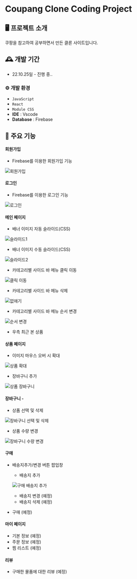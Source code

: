 # Coupang Clone Coding Project

## 🖥️ 프로젝트 소개
쿠팡을 참고하여 공부하면서 만든 클론 사이트입니다.
<br>

## 🕰️ 개발 기간
* 22.10.25일 - 진행 중..

### ⚙️ 개발 환경
- `JavaScript`
- `React`
- `Module CSS`
- **IDE** : Vscode
- **Database** : Firebase

## 📌 주요 기능
#### 회원가입 
- Firebase를 이용한 회원가입 기능

![회원가입](https://user-images.githubusercontent.com/50831567/233810758-6fc74848-159b-404b-a604-1d067867e9fd.gif)


#### 로그인
- Firebase를 이용한 로그인 기능

![로그인](https://user-images.githubusercontent.com/50831567/233810787-fa72da36-6030-47dc-a2fe-beb8e7624fea.gif)


#### 메인 페이지 
- 배너 이미지 자동 슬라이드(CSS)

![슬라이드1](https://user-images.githubusercontent.com/50831567/233810792-f2baf7a6-8e05-490c-ae24-a801e2717e07.gif)

- 배너 이미지 수동 슬라이드(CSS)

![슬라이드2](https://user-images.githubusercontent.com/50831567/233810794-c8c20327-fa6b-4dcc-8e8c-76c79c2c1a82.gif)

- 카테고리별 사이드 바 메뉴 클릭 이동

![클릭 이동](https://user-images.githubusercontent.com/50831567/233810801-54595ab2-3d30-4059-9d11-1628d3e52ee2.gif)

- 카테고리별 사이드 바 메뉴 삭제

![없애기](https://user-images.githubusercontent.com/50831567/233810829-f6a47cee-61e6-4b7d-9ba5-7daed00aaea9.gif)

- 카테고리별 사이드 바 메뉴 순서 변경

![순서 변경](https://user-images.githubusercontent.com/50831567/233810873-ae8e29a3-be1b-466d-b887-c7d7da30d067.gif)

- 우측 최근 본 상품

#### 상품 페이지
- 이미지 마우스 오버 시 확대

![상품 확대](https://user-images.githubusercontent.com/50831567/233810888-0a0b50f3-c462-4d36-85d0-8828848eab40.gif)

- 장바구니 추가

![상품 장바구니](https://user-images.githubusercontent.com/50831567/233810890-6bc20529-ae1c-41b0-912c-1b740b1a04a1.gif)

#### 장바구니 -
- 상품 선택 및 삭제

![장바구니 선택 및 삭제](https://user-images.githubusercontent.com/50831567/233810923-1147662a-eb07-4168-ba46-411285e6840e.gif)

- 상품 수량 변경

![장바구니 수량 변경](https://user-images.githubusercontent.com/50831567/233810925-61c3213d-8b4f-4789-bcb0-0173e8a8288e.gif)

#### 구매
- 배송지추가/변경 버튼 팝업창
  - 배송지 추가
  
  ![구매 배송지 추가](https://user-images.githubusercontent.com/50831567/233810926-b8e498ca-6a8a-4ec7-a32e-088a6031e3d8.gif)

  - 배송지 변경 (예정)
  - 배송지 삭제 (예정)
- 구매 (예정)

#### 마이 페이지 
- 기본 정보 (예정)
- 주문 정보 (예정)
- 찜 리스트 (예정)

#### 리뷰
- 구매한 물품에 대한 리뷰 (예정)
